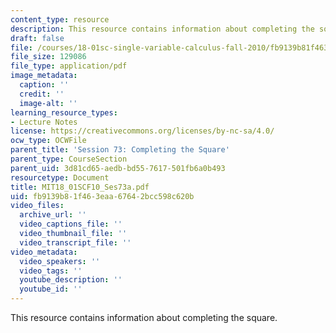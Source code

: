 ```yaml
---
content_type: resource
description: This resource contains information about completing the square.
draft: false
file: /courses/18-01sc-single-variable-calculus-fall-2010/fb9139b81f463eaa67642bcc598c620b_MIT18_01SCF10_Ses73a.pdf
file_size: 129086
file_type: application/pdf
image_metadata:
  caption: ''
  credit: ''
  image-alt: ''
learning_resource_types:
- Lecture Notes
license: https://creativecommons.org/licenses/by-nc-sa/4.0/
ocw_type: OCWFile
parent_title: 'Session 73: Completing the Square'
parent_type: CourseSection
parent_uid: 3d81cd65-aedb-bd55-7617-501fb6a0b493
resourcetype: Document
title: MIT18_01SCF10_Ses73a.pdf
uid: fb9139b8-1f46-3eaa-6764-2bcc598c620b
video_files:
  archive_url: ''
  video_captions_file: ''
  video_thumbnail_file: ''
  video_transcript_file: ''
video_metadata:
  video_speakers: ''
  video_tags: ''
  youtube_description: ''
  youtube_id: ''
---
```

This resource contains information about completing the square.